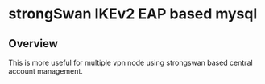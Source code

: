 # strongSwan IKEv2 EAP based mysql #

## Overview ##
This is more useful for multiple vpn node using strongswan based central account management.


